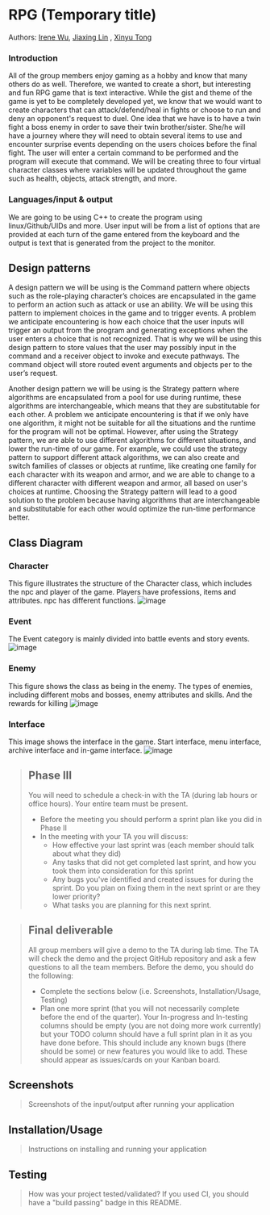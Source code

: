 # RPG (Temporary title) 
 Authors: [Irene Wu](https://github.com/iwu021), [Jiaxing Lin](https://github.com/jlin1110) , [Xinyu Tong](https://github.com/xtong019) 

### Introduction 
All of the group members enjoy gaming as a hobby and know that many others do as well. Therefore, we wanted to create a short, but interesting and fun RPG game that is text interactive. While the gist and theme of the game is yet to be completely developed yet, we know that we would want to create characters that can attack/defend/heal in fights or choose to run and deny an opponent's request to duel. One idea that we have is to have a twin fight a boss enemy in order to save their twin brother/sister. She/he will have a journey where they will need to obtain several items to use and encounter surprise events depending on the users choices before the final fight. The user will enter a certain command to be performed and the program will execute that command. We will be creating three to four virtual character classes where variables will be updated throughout the game such as health, objects, attack strength, and more.  

### Languages/input & output
 We are going to be using C++ to create the program using linux/Github/UIDs and more. User input will be from a list of options that are provided at each turn of the game entered from the keyboard and the output is text that is generated from the project to the monitor. 
## Design patterns 
A design pattern we will be using is the Command pattern where objects such as the role-playing character’s choices are encapsulated in the game to perform an action such as attack or use an ability. We will be using this pattern to implement choices in the game and to trigger events. A problem we anticipate encountering is how each choice that the user inputs will trigger an output from the program and generating exceptions when the user enters a choice that is not recognized. That is why we will be using this design pattern to store values that the user may possibly input in the command and a receiver object to invoke and execute pathways. The command object will store routed event arguments and objects per to the user’s request. 

Another design pattern we will be using is the Strategy pattern where algorithms are encapsulated from a pool for use during runtime, these algorithms are interchangeable, which means that they are substitutable for each other.  A problem we anticipate encountering is that if we only have one algorithm, it might not be suitable for all the situations and the runtime for the program will not be optimal. However, after using the Strategy pattern, we are able to use different algorithms for different situations, and lower the run-time of our game.  For example, we could use the strategy pattern to support different attack algorithms, we can also create and switch families of classes or objects at runtime, like creating one family for each character with its weapon and armor, and we are able to change to a different character with different weapon and armor, all based on user's choices at runtime.  Choosing the Strategy pattern will lead to a good solution to the problem because having algorithms that are interchangeable and substitutable for each other would optimize the run-time performance better.


## Class Diagram
### Character

This figure illustrates the structure of the Character class, which includes the npc and player of the game. Players have professions, items and attributes. npc has different functions.
 ![image](https://user-images.githubusercontent.com/81706195/117526634-68432080-af7b-11eb-90a7-63308e0ec6b2.png)
 
### Event

The Event category is mainly divided into battle events and story events.
![image](https://user-images.githubusercontent.com/81706195/117526947-14d1d200-af7d-11eb-9352-5d8946f665da.png)

### Enemy
This figure shows the class as being in the enemy. The types of enemies, including different mobs and bosses, enemy attributes and skills. And the rewards for killing
![image](https://user-images.githubusercontent.com/81706195/117527025-a8a39e00-af7d-11eb-8312-e0a53675ef8b.png)

### Interface
This image shows the interface in the game. Start interface, menu interface, archive interface and in-game interface.
![image](https://user-images.githubusercontent.com/81706195/117527276-9f1b3580-af7f-11eb-8d87-16dbc3e4a74b.png)



 > ## Phase III
 > You will need to schedule a check-in with the TA (during lab hours or office hours). Your entire team must be present. 
 > * Before the meeting you should perform a sprint plan like you did in Phase II
 > * In the meeting with your TA you will discuss: 
 >   - How effective your last sprint was (each member should talk about what they did)
 >   - Any tasks that did not get completed last sprint, and how you took them into consideration for this sprint
 >   - Any bugs you've identified and created issues for during the sprint. Do you plan on fixing them in the next sprint or are they lower priority?
 >   - What tasks you are planning for this next sprint.

 > ## Final deliverable
 > All group members will give a demo to the TA during lab time. The TA will check the demo and the project GitHub repository and ask a few questions to all the team members. 
 > Before the demo, you should do the following:
 > * Complete the sections below (i.e. Screenshots, Installation/Usage, Testing)
 > * Plan one more sprint (that you will not necessarily complete before the end of the quarter). Your In-progress and In-testing columns should be empty (you are not doing more work currently) but your TODO column should have a full sprint plan in it as you have done before. This should include any known bugs (there should be some) or new features you would like to add. These should appear as issues/cards on your Kanban board. 
 
 ## Screenshots
 > Screenshots of the input/output after running your application
 ## Installation/Usage
 > Instructions on installing and running your application
 ## Testing
 > How was your project tested/validated? If you used CI, you should have a "build passing" badge in this README.
 
